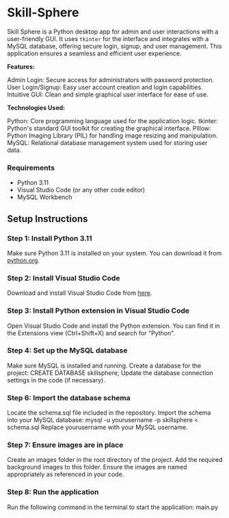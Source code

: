 # Skill-Sphere
Skill Sphere is a Python desktop app for admin and user interactions with a user-friendly GUI. It uses `tkinter` for the interface and integrates with a MySQL database, offering secure login, signup, and user management. This application ensures a seamless and efficient user experience.

**Features:**

Admin Login: Secure access for administrators with password protection.
User Login/Signup: Easy user account creation and login capabilities.
Intuitive GUI: Clean and simple graphical user interface for ease of use.

**Technologies Used:**

Python: Core programming language used for the application logic.
tkinter: Python's standard GUI toolkit for creating the graphical interface.
Pillow: Python Imaging Library (PIL) for handling image resizing and manipulation.
MySQL: Relational database management system used for storing user data.

### Requirements

- Python 3.11
- Visual Studio Code (or any other code editor)
- MySQL Workbench

## Setup Instructions

### Step 1: Install Python 3.11

Make sure Python 3.11 is installed on your system. You can download it from [python.org](https://www.python.org/downloads/).

### Step 2: Install Visual Studio Code

Download and install Visual Studio Code from [here](https://code.visualstudio.com/).

### Step 3: Install Python extension in Visual Studio Code

Open Visual Studio Code and install the Python extension. You can find it in the Extensions view (Ctrl+Shift+X) and search for "Python".

### Step 4: Set up the MySQL database
Make sure MySQL is installed and running.
Create a database for the project:
  CREATE DATABASE skillsphere;
Update the database connection settings in the code (if necessary).

### Step 6: Import the database schema
Locate the schema.sql file included in the repository.
Import the schema into your MySQL database:
  mysql -u yourusername -p skillsphere < schema.sql
Replace yourusername with your MySQL username.

### Step 7: Ensure images are in place
Create an images folder in the root directory of the project.
Add the required background images to this folder. Ensure the images are named appropriately as referenced in your code.

### Step 8: Run the application
Run the following command in the terminal to start the application:
  main.py


